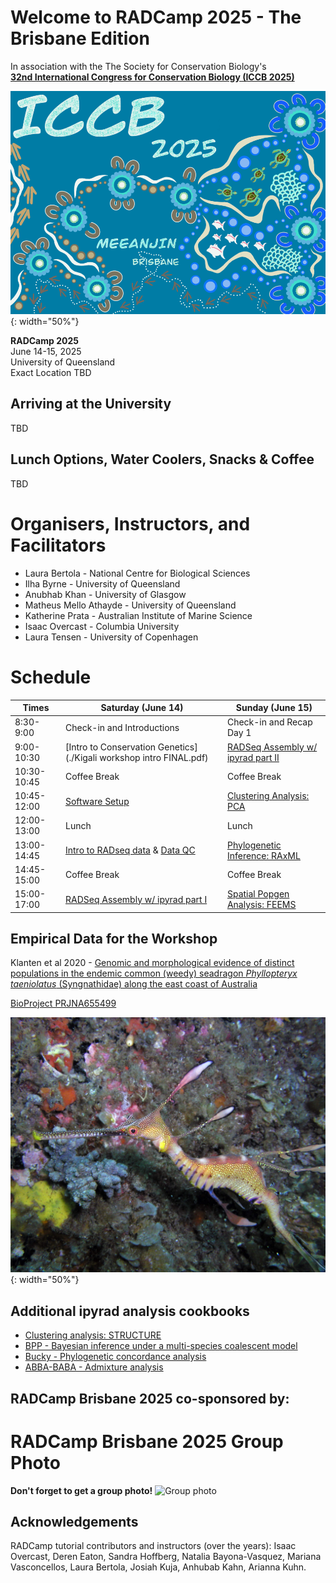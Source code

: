 # Welcome to RADCamp 2025 - The Brisbane Edition

In association with the The Society for Conservation Biology's<br>
[**32nd International Congress for Conservation Biology (ICCB 2025)**](https://conbio.org/mini-sites/iccb-2025/)  

![ICCB 2025](images/ICCB2025-logo.png){: width="50%"}  

**RADCamp 2025**<br>
June 14-15, 2025  
University of Queensland<br>
Exact Location TBD

## Arriving at the University
TBD

## Lunch Options,  Water Coolers, Snacks & Coffee
TBD

# Organisers, Instructors, and Facilitators

  - Laura Bertola - National Centre for Biological Sciences
  - Ilha Byrne - University of Queensland
  - Anubhab Khan - University of Glasgow
  - Matheus Mello Athayde - University of Queensland
  - Katherine Prata - Australian Institute of Marine Science
  - Isaac Overcast - Columbia University
  - Laura Tensen - University of Copenhagen

# Schedule

Times       | Saturday (June 14) | Sunday (June 15) |
-----       | ------------------ | ---------------- | 
8:30-9:00   | Check-in and Introductions | Check-in and Recap Day 1 |
9:00-10:30  | [Intro to Conservation Genetics](./Kigali workshop intro FINAL.pdf) | [RADSeq Assembly w/ ipyrad part II](ipyrad-CLI-FullTutorial.md) |
10:30-10:45 | Coffee Break | Coffee Break |
10:45-12:00 | [Software Setup](setup.md) | [Clustering Analysis: PCA](PCA_API.md) |
12:00-13:00 | Lunch | Lunch |
13:00-14:45 | [Intro to RADseq data](./radseq-intro) & [Data QC](data_QC.md) | [Phylogenetic Inference: RAxML](RAxML_API.md) |
14:45-15:00 | Coffee Break | Coffee Break |
15:00-17:00 | [RADSeq Assembly w/ ipyrad part I](ipyrad-CLI-FullTutorial.md) | [Spatial Popgen Analysis: FEEMS](FEEMS_API.md) |

## Empirical Data for the Workshop

Klanten et al 2020 - [Genomic and morphological evidence of distinct populations in the endemic common (weedy) seadragon *Phyllopteryx taeniolatus* (Syngnathidae) along the east coast of Australia](https://journals.plos.org/plosone/article?id=10.1371/journal.pone.0243446)

[BioProject PRJNA655499](https://www.ncbi.nlm.nih.gov/bioproject/PRJNA655499)

![png](images/seadragon.jpg){: width="50%"}

## Additional ipyrad analysis cookbooks

* [Clustering analysis: STRUCTURE](05_STRUCTURE_API.md)
* [BPP - Bayesian inference under a multi-species coalescent model](https://nbviewer.jupyter.org/github/dereneaton/ipyrad/blob/master/tests/cookbook-bpp-species-delimitation.ipynb)
* [Bucky - Phylogenetic concordance analysis](https://nbviewer.jupyter.org/github/dereneaton/ipyrad/blob/master/tests/cookbook-bucky.ipynb)
* [ABBA-BABA - Admixture analysis](https://nbviewer.jupyter.org/github/dereneaton/ipyrad/blob/master/tests/cookbook-abba-baba.ipynb)

## RADCamp Brisbane 2025 co-sponsored by:


# RADCamp Brisbane 2025 Group Photo

**Don't forget to get a group photo!**
![Group photo]()

## Acknowledgements
RADCamp tutorial contributors and instructors (over the years): Isaac Overcast, 
Deren Eaton, Sandra Hoffberg, Natalia Bayona-Vasquez, Mariana Vasconcellos, Laura 
Bertola, Josiah Kuja, Anhubab Kahn, Arianna Kuhn.
